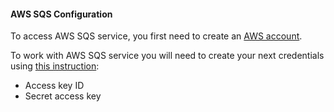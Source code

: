 #### AWS SQS Configuration

To access AWS SQS service, you first need to create an [AWS account](https://aws.amazon.com/sqs/).

To work with AWS SQS service you will need to create your next credentials using [this instruction](https://docs.aws.amazon.com/AWSSimpleQueueService/latest/SQSDeveloperGuide/sqs-setting-up.html):
- Access key ID
- Secret access key